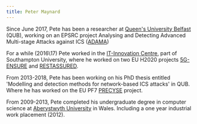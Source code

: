 ```yaml
---
title: Peter Maynard
--- 
```


Since June 2017, Pete has been a researcher at [Queen's University Belfast](https://qub.ac.uk) (QUB), working on an EPSRC project Analysing and Detecting Advanced Multi-stage Attacks against ICS ([ADAMA](http://gow.epsrc.ac.uk/NGBOViewGrant.aspx?GrantRef=EP/N022866/1))

For a while (2016\17) Pete worked in the [IT-Innovation Centre](http://www.it-innovation.soton.ac.uk/), part of Southampton University, where he worked on two EU H2020 projects [5G-ENSURE](http://www.5gensure.eu/) and [RESTASSURED](https://restassuredh2020.eu/).

From 2013-2018, Pete has been working on his PhD thesis entitled 'Modelling and detection methods for network-based ICS attacks' in QUB. Where he has worked on the EU PF7 [PRECYSE](http://precyse.eu/) project.

From 2009-2013, Pete completed his undergraduate degree in computer science at [Aberystwyth University](https://www.aber.ac.uk/en) in Wales. Including a one year industrial work placement (2012). 